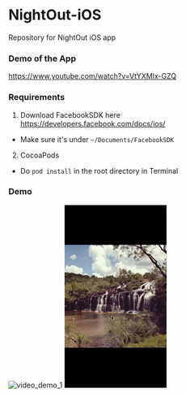 # NightOut-iOS
Repository for NightOut iOS app

### Demo of the App
https://www.youtube.com/watch?v=VtYXMIx-GZQ

### Requirements
1. Download FacebookSDK here https://developers.facebook.com/docs/ios/
- Make sure it's under `~/Documents/FacebookSDK`
2. CocoaPods
- Do `pod install` in the root directory in Terminal

### Demo

![video_demo_1](https://github.com/TTVS/NightOut/blob/master/video_demo/video_demo_1.gif)
![video_demo_2](https://github.com/TTVS/NightOut/blob/master/video_demo/video_demo_2.gif)
